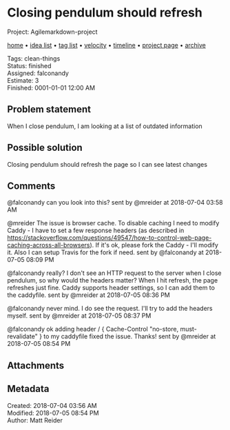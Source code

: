 # Closing pendulum should refresh

Project: Agilemarkdown-project

[home](../index.md) • [idea list](../ideas.md) • [tag list](../tags.md) • [velocity](../velocity.md) • [timeline](../timeline.md) • [project page](../agilemarkdown-project.md) • [archive](archive.md)

Tags: clean-things  
Status: finished  
Assigned: falconandy  
Estimate: 3  
Finished: 0001-01-01 12:00 AM  

## Problem statement

When I close pendulum, I am looking at a list of outdated information

## Possible solution

Closing pendulum should refresh the page so I can see latest changes

## Comments

@falconandy can you look into this?
sent by @mreider at 2018-07-04 03:58 AM

@mreider The issue is browser cache. To disable caching I need to modify Caddy - I have to set a few response headers (as described in https://stackoverflow.com/questions/49547/how-to-control-web-page-caching-across-all-browsers).
If it's ok, please fork the Caddy - I'll modify it. Also I can setup Travis for the fork if need. 
sent by @falconandy at 2018-07-05 08:09 PM

@falconandy really? I don't see an HTTP request to the server when I close pendulum, so why would the headers matter? When I hit refresh, the page refreshes just fine. Caddy supports header settings, so I can add them to the caddyfile.
sent by @mreider at 2018-07-05 08:36 PM

@falconandy never mind. I do see the request. I'll try to add the headers myself.
sent by @mreider at 2018-07-05 08:37 PM

@falconandy ok adding  header / {
   Cache-Control "no-store, must-revalidate"
 } to my caddyfile fixed the issue. Thanks!
sent by @mreider at 2018-07-05 08:54 PM

## Attachments


## Metadata

Created: 2018-07-04 03:56 AM  
Modified: 2018-07-05 08:54 PM  
Author: Matt Reider  
